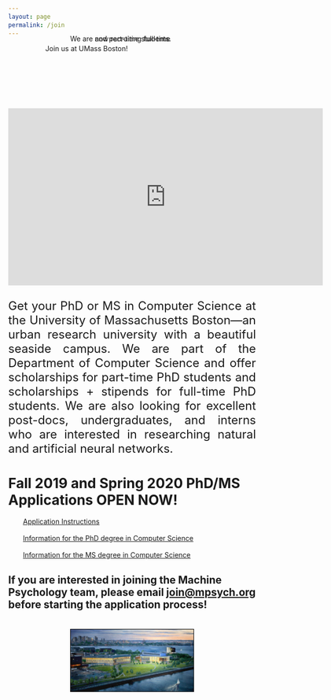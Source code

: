 ```yaml
---
layout: page
permalink: /join
---
```


<span class="teaser" style="left:15%;width:600px;position:relative">Join us at <span class="bluetext">UMass Boston</span>!</span>
<span class="teaser" style="position: relative; float:left; left:25%;margin-top:-20px;">We are now recruiting <span class="bluetext">full-time</span></span>
<span class="teaser" style="position: relative; float:left; left:35%;margin-top:-20px;">and <span class="bluetext">part-time students</span>.</span>

<br><br><br><br><br>

<center>
<iframe class='video' src="https://player.vimeo.com/video/340742794?byline=0&portrait=0&title=0" width="640" height="360" frameborder="0" webkitallowfullscreen mozallowfullscreen allowfullscreen></iframe>
</center>

<p align="justify" style="font-size:24px">
Get your PhD or MS in Computer Science at the <span class="bluetext">University of Massachusetts Boston</span>&mdash;an urban research university with a beautiful seaside campus. We are part of the <span class="bluetext">Department of Computer Science</span> and offer <span class="bluetext">scholarships</span> for part-time PhD students and <span class="bluetext">scholarships + stipends</span> for full-time PhD students. We are also looking for excellent <span class="bluetext">post-docs, undergraduates, and interns</span> who are interested in researching <span class="bluetext">natural</span> and <span class="bluetext">artificial neural networks</span>.
</p>

<h1>Fall 2019 and Spring 2020 PhD/MS Applications OPEN NOW!</h1>

<a href="https://admissions.umb.edu/graduate-students/apply" class="bluetext" style="margin-left:30px" target="_blank">Application Instructions</a>
<br><br>
<a href="https://www.umb.edu/academics/csm/computer_science/grad/computer_science_phd" style="margin-left:30px" class="bluetext" target="_blank">Information for the PhD degree in Computer Science</a> 
<br><br>
<a href="https://www.umb.edu/academics/csm/computer_science/grad/computer_science_ms" style="margin-left:30px" class="bluetext" target="_blank">Information for the MS degree in Computer Science</a>

<h2>If you are interested in joining the Machine Psychology team, please email <a href="mailto:join@mpsych.org" class="bluetext">join@mpsych.org</a> before starting the application process!</h2>

<center><a href="https://umb.edu" target="_blank"><img src="/gfx/umb.jpg" width="250" style="margin-top:20px;border:solid thin black;"></a></center>